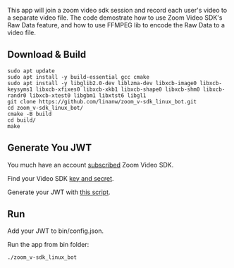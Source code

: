 This app will join a zoom video sdk session and record each user's video to a separate video file. 
The code demostrate how to use Zoom Video SDK's Raw Data feature, and how to use FFMPEG lib to encode the Raw Data to a video file. 

## Download & Build

```
sudo apt update
sudo apt install -y build-essential gcc cmake
sudo apt install -y libglib2.0-dev liblzma-dev libxcb-image0 libxcb-keysyms1 libxcb-xfixes0 libxcb-xkb1 libxcb-shape0 libxcb-shm0 libxcb-randr0 libxcb-xtest0 libgbm1 libxtst6 libgl1
git clone https://github.com/linanw/zoom_v-sdk_linux_bot.git
cd zoom_v-sdk_linux_bot/
cmake -B build
cd build/
make
```

## Generate You JWT
You much have an account [subscribed](https://marketplace.zoom.us/docs/sdk/video/developer-accounts/) Zoom Video SDK. 

Find your Video SDK [key and secret](https://marketplace.zoom.us/docs/sdk/video/auth/#get-video-sdk-key-and-secret). 

Generate your JWT with [this script](https://gist.github.com/linanw/9144d9bfc84da4076ab5beb04d4f9db1).

## Run 
Add your JWT to bin/config.json.

Run the app from bin folder:
```
./zoom_v-sdk_linux_bot
```
